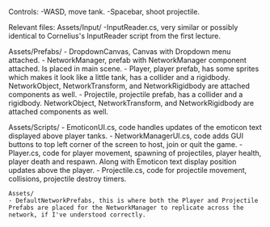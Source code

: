 Controls: 
-WASD, move tank.
-Spacebar, shoot projectile.

Relevant files:
Assets/Input/
	-InputReader.cs, very similar or possibly identical to Cornelius's InputReader script from the first lecture.

Assets/Prefabs/
	- DropdownCanvas, Canvas with Dropdown menu attached.
	- NetworkManager, prefab with NetworkManager component attached. Is placed in main scene.
	- Player, player prefab, has some sprites which makes it look like a little tank, has a collider and a rigidbody. NetworkObject, NetworkTransform, and NetworkRigidbody are attached components as well.
	- Projectile, projectile prefab, has a collider and a rigidbody. NetworkObject, NetworkTransform, and NetworkRigidbody are attached components as well.

Assets/Scripts/
	- EmoticonUI.cs, code handles updates of the emoticon text displayed above player tanks.
	- NetworkManagerUI.cs, code adds GUI buttons to top left corner of the screen to host, join or quit the game.
	- Player.cs, code for player movement, spawning of projectiles, player health, player death and respawn. Along with Emoticon text display position updates above the player.
	- Projectile.cs, code for projectile movement, collisions, projectile destroy timers.

	Assets/
	- DefaultNetworkPrefabs, this is where both the Player and Projectile Prefabs are placed for the NetworkManager to replicate across the network, if I've understood correctly.
